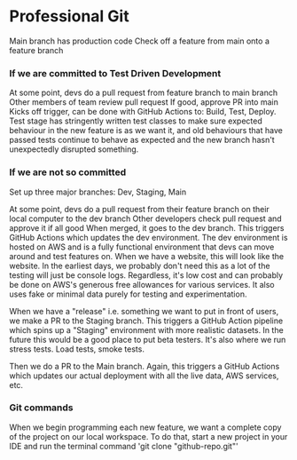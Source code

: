 # Professional Git

Main branch has production code
Check off a feature from main onto a feature branch

### If we are committed to Test Driven Development
At some point, devs do a pull request from feature branch to main branch 
Other members of team review pull request
If good, approve PR into main
Kicks off trigger, can be done with GitHub Actions to: Build, Test, Deploy.
Test stage has stringently written test classes to make sure expected behaviour in the new feature is as we want it, and old behaviours that have passed tests
continue to behave as expected and the new branch hasn't unexpectedly disrupted something.

### If we are not so committed
Set up three major branches: Dev, Staging, Main

At some point, devs do a pull request from their feature branch on their local computer to the dev branch
Other developers check pull request and approve it if all good
When merged, it goes to the dev branch. This triggers GitHub Actions which updates the dev environment.
The dev environment is hosted on AWS and is a fully functional environment that devs can move around and test features on. When we have a website, this will
look like the website. In the earliest days, we probably don't need this as a lot of the testing will just be console logs.
Regardless, it's low cost and can probably be done on AWS's generous free allowances for various services. It also uses fake or minimal data purely for 
testing and experimentation.

When we have a "release" i.e. something we want to put in front of users, we make a PR to the Staging branch. 
This triggers a GitHub Action pipeline which spins up a "Staging" environment with more realistic datasets. In the future this would be a good place to 
put beta testers. It's also where we run stress tests. Load tests, smoke tests.

Then we do a PR to the Main branch. Again, this triggers a GitHub Actions which updates our actual deployment with all the live data, AWS services, etc.


### Git commands

When we begin programming each new feature, we want a complete copy of the project on our local workspace. To do that, start a new project in your IDE
and run the terminal command 'git clone "github-repo.git"'

